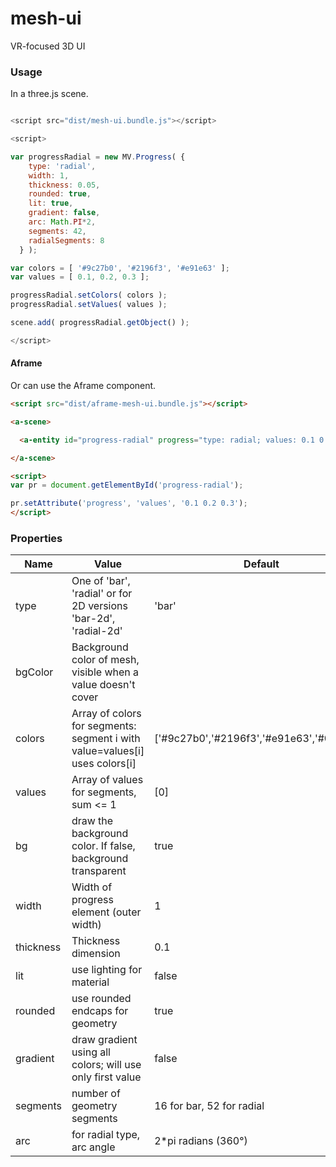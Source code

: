 mesh-ui
=======

VR-focused 3D UI


### Usage

In a three.js scene.

```javascript

<script src="dist/mesh-ui.bundle.js"></script>

<script>

var progressRadial = new MV.Progress( {
    type: 'radial',
    width: 1,
    thickness: 0.05,
    rounded: true,
    lit: true,
    gradient: false,
    arc: Math.PI*2,
    segments: 42,
    radialSegments: 8
  } );

var colors = [ '#9c27b0', '#2196f3', '#e91e63' ];
var values = [ 0.1, 0.2, 0.3 ];

progressRadial.setColors( colors );
progressRadial.setValues( values );

scene.add( progressRadial.getObject() );

</script>

```

#### Aframe

Or can use the Aframe component.

```html
<script src="dist/aframe-mesh-ui.bundle.js"></script>

<a-scene>

  <a-entity id="progress-radial" progress="type: radial; values: 0.1 0.5 0.1; width: 1.3; thickness: 0.1; lit: true" position="0.75 2.2 0"></a-entity>

</a-scene>

<script>
var pr = document.getElementById('progress-radial');

pr.setAttribute('progress', 'values', '0.1 0.2 0.3');
</script>
```


### Properties

| Name | Value | Default |
| ---- | ----- | ------- |
| type | One of 'bar', 'radial' or for 2D versions 'bar-2d', 'radial-2d' | 'bar' |
| bgColor | Background color of mesh, visible when a value doesn't cover | |
| colors | Array of colors for segments: segment i with value=values[i] uses colors[i] | ['#9c27b0','#2196f3','#e91e63','#00bcd4'] |
| values | Array of values for segments, sum <= 1 | [0] |
| bg | draw the background color. If false, background transparent | true |
| width | Width of progress element (outer width) | 1 |
| thickness | Thickness dimension | 0.1 |
| lit | use lighting for material | false |
| rounded | use rounded endcaps for geometry | true |
| gradient | draw gradient using all colors; will use only first value | false |
| segments | number of geometry segments | 16 for bar, 52 for radial |
| arc | for radial type, arc angle | 2*pi radians (360&deg;) |


